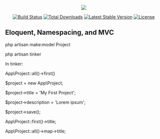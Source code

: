 <p align="center"><img src="https://laravel.com/assets/img/components/logo-laravel.svg"></p>

<p align="center">
<a href="https://travis-ci.org/laravel/framework"><img src="https://travis-ci.org/laravel/framework.svg" alt="Build Status"></a>
<a href="https://packagist.org/packages/laravel/framework"><img src="https://poser.pugx.org/laravel/framework/d/total.svg" alt="Total Downloads"></a>
<a href="https://packagist.org/packages/laravel/framework"><img src="https://poser.pugx.org/laravel/framework/v/stable.svg" alt="Latest Stable Version"></a>
<a href="https://packagist.org/packages/laravel/framework"><img src="https://poser.pugx.org/laravel/framework/license.svg" alt="License"></a>
</p>

## Eloquent, Namespacing, and MVC
<p>php artisan make:model Project</p>
<p>php artisan tinker</p>
<p>In tinker:</p>
<p>App\Project::all()->first()</p>
<p>$project = new App\Project;</p>
<p>$project->title = 'My First Project';</p>
<p>$project->description = 'Lorem ipsum';</p>
<p>$project->save();</p>
<p>App\Project::first()->title;</p>
<p>App\Project::all()->map->title;</p>